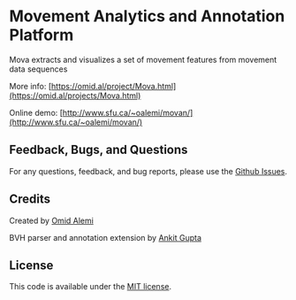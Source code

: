 Movement Analytics and Annotation Platform
=======

Mova extracts and visualizes a set of movement features from movement data sequences

More info: [https://omid.al/project/Mova.html](https://omid.al/projects/Mova.html)

Online demo: [http://www.sfu.ca/~oalemi/movan/](http://www.sfu.ca/~oalemi/movan/)


## Feedback, Bugs, and Questions
For any questions, feedback, and bug reports, please use the [Github Issues](https://github.com/omimo/Mova/issues).

## Credits
Created by [Omid Alemi](http://omid.al)

BVH parser and annotation extension by [Ankit Gupta](https://github.com/gupta-ankit)

## License
This code is available under the [MIT license](http://opensource.org/licenses/MIT).

